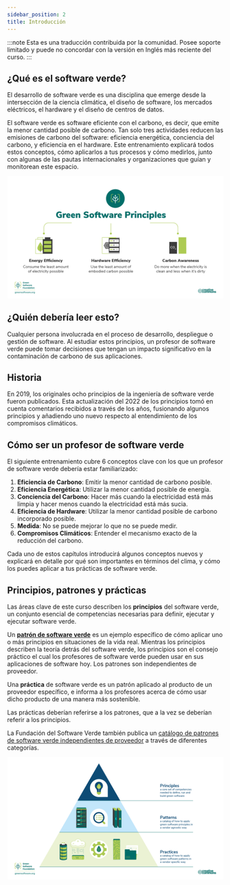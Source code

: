 ```yaml
---
sidebar_position: 2
title: Introducción
---
```


:::note
Esta es una traducción contribuida por la comunidad. Posee soporte limitado y puede no concordar con la versión en Inglés más reciente del curso.
:::

## ¿Qué es el software verde?

El desarrollo de software verde es una disciplina que emerge desde la intersección de la ciencia climática, el diseño de software, los mercados eléctricos, el hardware y el diseño de centros de datos.

El software verde es software eficiente con el carbono, es decir, que emite la menor cantidad posible de carbono. Tan solo tres actividades reducen las emisiones de carbono del software: eficiencia energética, conciencia del carbono, y eficiencia en el hardware. Este entrenamiento explicará todos estos conceptos, cómo aplicarlos a tus procesos y cómo medirlos, junto con algunas de las pautas internacionales y organizaciones que guían y monitorean este espacio.

![alt_text](./images/01_carbon_efficiency.png "Eficiencia de carbono")

## ¿Quién debería leer esto?

Cualquier persona involucrada en el proceso de desarrollo, despliegue o gestión de software. Al estudiar estos principios, un profesor de software verde puede tomar decisiones que tengan un impacto significativo en la contaminación de carbono de sus aplicaciones.

## Historia

En 2019, los originales ocho principios de la ingeniería de software verde fueron publicados. Esta actualización del 2022 de los principios tomó en cuenta comentarios recibidos a través de los años, fusionando algunos principios y añadiendo uno nuevo respecto al entendimiento de los compromisos climáticos.

## Cómo ser un profesor de software verde

El siguiente entrenamiento cubre 6 conceptos clave con los que un profesor de software verde debería estar familiarizado:

1. **Eficiencia de Carbono**: Emitir la menor cantidad de carbono posible.
2. **Eficiencia Energética**: Utilizar la menor cantidad posible de energía.
3. **Conciencia del Carbono**: Hacer más cuando la electricidad está más limpia y hacer menos cuando la electricidad está más sucia.
4. **Eficiencia de Hardware**: Utilizar la menor cantidad posible de carbono incorporado posible.
5. **Medida**: No se puede mejorar lo que no se puede medir.
6. **Compromisos Climáticos**: Entender el mecanismo exacto de la reducción del carbono.

Cada uno de estos capítulos introducirá algunos conceptos nuevos y explicará en detalle por qué son importantes en términos del clima, y cómo los puedes aplicar a tus prácticas de software verde.

## Principios, patrones y prácticas

Las áreas clave de este curso describen los **principios** del software verde, un conjunto esencial de competencias necesarias para definir, ejecutar y ejecutar software verde.

Un [**patrón de software verde**](https://patterns.greensoftware.foundation/) es un ejemplo específico de cómo aplicar uno o más principios en situaciones de la vida real. Mientras los principios describen la teoría detrás del software verde, los principios son el consejo práctico el cual los profesores de software verde pueden usar en sus aplicaciones de software hoy. Los patrones son independientes de proveedor.

Una **práctica** de software verde es un patrón aplicado al producto de un proveedor específico, e informa a los profesores acerca de cómo usar dicho producto de una manera más sostenible.

Las prácticas deberían referirse a los patrones, que a la vez se deberían referir a los principios.

La Fundación del Software Verde también publica un [catálogo de patrones de software verde independientes de proveedor](https://patterns.greensoftware.foundation/) a través de diferentes categorías.
 
![Principios, Patrones y Prácticas del Software Verde](./images/GSF_Principles_Patterns_Practices_v2.png "Principios, Patrones y Prácticas del Software Verde")
